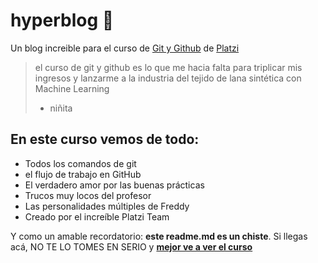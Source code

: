 # hyperblog 💚
Un blog increible para el curso de [Git y Github](https://platzi.com/git-github/ "Curso de Git y Github") de [Platzi](https://platzi.com/ "Platzi")
> el curso de git y github es lo que me hacia falta para triplicar mis ingresos y lanzarme a la industria del tejido de lana sintética con Machine Learning
> - niñita

## En este curso vemos de todo:
* Todos los comandos de git
* el flujo de trabajo en GitHub
* El verdadero amor por las buenas prácticas
* Trucos muy locos del profesor
* Las personalidades múltiples de Freddy
* Creado por el increíble Platzi Team

Y como un amable recordatorio: **este readme.md es un chiste**. Si llegas acá, NO TE LO TOMES EN SERIO y [**mejor ve a ver el curso**](https://platzi.com/git-github/ "a ver el curso")



